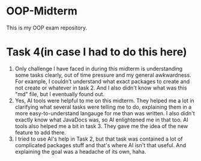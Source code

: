 # OOP-Midterm
This is my OOP exam repository.

# Task 4(in case I had to do this here)
1. Only challenge I have faced in during this midterm is understanding some tasks clearly, out of time pressure and my general awkwardness. For example, I couldn't understand what exact packages to create and not create or whatever in task 2. And I also didn't know what was this "md" file, but I eventually found out.
2. Yes, AI tools were helpful to me on this midterm. They helped me a lot in clarifying what several tasks were telling me to do, explaining them in a more easy-to-understand langauge for me than was written. I also didn't exactly know what JavaDocs was, so AI enlightened me in that too. AI tools also helped me a bit in task 3. They gave me the idea of the new feature to add there. 
3. I tried to use AI's help in Task 2, but that task was contained a lot of complicated packages stuff and that's where AI isn't that useful. And explaining the goal was a headache of its own, haha.
